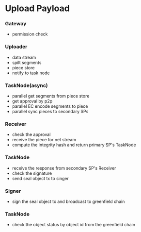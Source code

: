 # Upload Payload

### Gateway
* permission check

### Uploader
* data stream 
* spilt segments
* piece store
* notify to task node

### TaskNode(async)
* parallel get segments from piece store
* get approval by p2p
* parallel EC encode segments to piece
* parallel sync pieces to secondary SPs

### Receiver
* check the approval
* receive the piece for net stream
* compute the integrity hash and return primary SP's TaskNode

### TaskNode
* receive the response from secondary SP's Receiver
* check the signature
* send seal object tx to singer

### Signer
* sign the seal object tx and broadcast to greenfield chain

### TaskNode
* check the object status by object id from the greenfield chain 